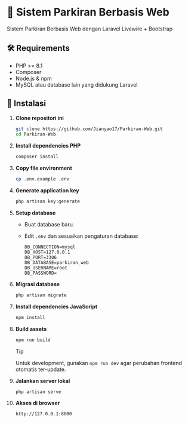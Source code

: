 # 🚗 Sistem Parkiran Berbasis Web 
Sistem Parkiran Berbasis Web dengan Laravel Livewire + Bootstrap

## 🛠️ Requirements

- PHP >= 8.1
- Composer
- Node.js & npm
- MySQL atau database lain yang didukung Laravel

## 🚀 Instalasi

1. **Clone repositori ini**

   ```bash
   git clone https://github.com/Jianyao17/Parkiran-Web.git
   cd Parkiran-Web
   ```

2. **Install dependencies PHP**

   ```bash
   composer install
   ```

3. **Copy file environment**

   ```bash
   cp .env.example .env
   ```

4. **Generate application key**

   ```bash
   php artisan key:generate
   ```

5. **Setup database**

   - Buat database baru.
   - Edit `.env` dan sesuaikan pengaturan database:

     ```
     DB_CONNECTION=mysql
     DB_HOST=127.0.0.1
     DB_PORT=3306
     DB_DATABASE=parkiran_web
     DB_USERNAME=root
     DB_PASSWORD=
     ```

6. **Migrasi database**

   ```bash
   php artisan migrate
   ```

7. **Install dependencies JavaScript**

   ```bash
   npm install
   ```

8. **Build assets**

   ```bash
   npm run build
   ```

      > [!TIP]  
      > Untuk development, gunakan `npm run dev` agar perubahan frontend otomatis ter-update.

9. **Jalankan server lokal**

   ```bash
   php artisan serve
   ```

10. **Akses di browser**

    ```
    http://127.0.0.1:8000
    ```